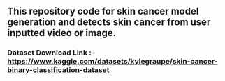 ## This repository code for skin cancer model generation and detects skin cancer from user inputted video or image.

### Dataset Download Link :- https://www.kaggle.com/datasets/kylegraupe/skin-cancer-binary-classification-dataset